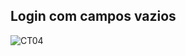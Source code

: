 ##  Login com campos vazios


![CT04](https://github.com/user-attachments/assets/9f8095ad-fa0d-4384-b354-1bb969c194f4)
